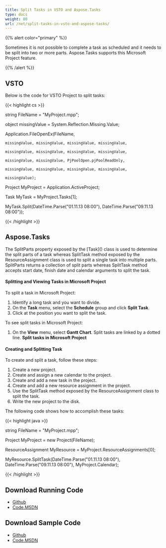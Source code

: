 ```yaml
---
title: Split Tasks in VSTO and Aspose.Tasks
type: docs
weight: 80
url: /net/split-tasks-in-vsto-and-aspose-tasks/
---
```


{{% alert color="primary" %}} 

Sometimes it is not possible to complete a task as scheduled and it needs to be split into two or more parts. Aspose.Tasks supports this Microsoft Project feature.

{{% /alert %}} 
## **VSTO**
Below is the code for VSTO Project to split tasks:

{{< highlight cs >}}

  string FileName = "MyProject.mpp";

 object missingValue = System.Reflection.Missing.Value;

 Application.FileOpenEx(FileName,

    missingValue, missingValue, missingValue, missingValue,

    missingValue, missingValue, missingValue, missingValue,

    missingValue, missingValue, PjPoolOpen.pjPoolReadOnly,

    missingValue, missingValue, missingValue, missingValue,

    missingValue);

 Project MyProject = Application.ActiveProject;

 Task MyTask = MyProject.Tasks[1];

 MyTask.Split(DateTime.Parse("01.11.13 08:00"), DateTime.Parse("09.11.13 08:00"));


{{< /highlight >}}
## **Aspose.Tasks**
The SplitParts property exposed by the [Task\]() class is used to determine the split parts of a task whereas SplitTask method exposed by the ResourceAssignment class is used to split a single task into multiple parts. SplitParts returns a collection of split parts whereas SplitTask method accepts start date, finish date and calendar arguments to split the task.
#### **Splitting and Viewing Tasks in Microsoft Project**
To split a task in Microsoft Project:

1. Identify a long task and you want to divide.
2. On the **Task** menu, select the **Schedule** group and click **Split Task**.
3. Click at the position you want to split the task.

To see split tasks in Microsoft Project:

1. On the **View** menu, select **Gantt Chart**.
   Split tasks are linked by a dotted line. 
   **Split tasks in Microsoft Project** 
#### **Creating and Splitting Task**
To create and split a task, follow these steps:

1. Create a new project.
2. Create and assign a new calendar to the project.
3. Create and add a new task in the project.
4. Create and add a new resource assignment in the project.
5. Use the SplitTask method exposed by the ResourceAssignment class to split the task.
6. Write the new project to the disk.

The following code shows how to accomplish these tasks:

{{< highlight java >}}

  string FileName = "MyProject.mpp";

 Project MyProject = new Project(FileName);

 ResourceAssignment MyResource = MyProject.ResourceAssignments[0];

 MyResource.SplitTask(DateTime.Parse("01.11.13 08:00"), DateTime.Parse("09.11.13 08:00"), MyProject.Calendar);


{{< /highlight >}}
## **Download Running Code**
- [Github](https://github.com/aspose-tasks/Aspose.Tasks-for-.NET/tree/master/Plugins/Aspose.Tasks%20Vs%20VSTO%20Projects/Code%20Comparison%20of%20Common%20Features/Split%20Task)
- [Code.MSDN](https://code.msdn.microsoft.com/AsposeTasks-Vs-VSTO-v11-168e5b01/view/SourceCode#content)
## **Download Sample Code**
- [Github](https://github.com/aspose-tasks/Aspose.Tasks-for-.NET/releases/tag/AsposeTaskNETVsVSTOProjectv1.1)
- [Code.MSDN](https://code.msdn.microsoft.com/AsposeTasks-Vs-VSTO-v11-168e5b01)
